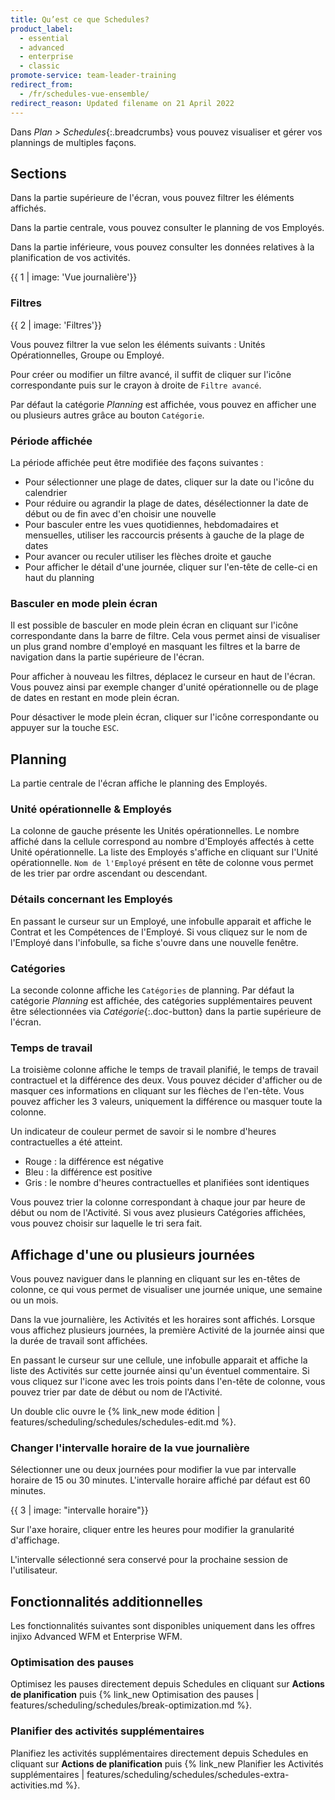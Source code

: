 ```yaml
---
title: Qu’est ce que Schedules?
product_label:
  - essential
  - advanced
  - enterprise
  - classic
promote-service: team-leader-training
redirect_from:
  - /fr/schedules-vue-ensemble/
redirect_reason: Updated filename on 21 April 2022
---
```


Dans _Plan > Schedules_{:.breadcrumbs} vous pouvez visualiser et gérer vos plannings de multiples façons.

## Sections

Dans la partie supérieure de l'écran, vous pouvez filtrer les éléments affichés.

Dans la partie centrale, vous pouvez consulter le planning de vos Employés.

Dans la partie inférieure, vous pouvez consulter les données relatives à la planification de vos activités.

{{ 1 | image: 'Vue journalière'}}

### Filtres

{{ 2 | image: 'Filtres'}}

Vous pouvez filtrer la vue selon les éléments suivants : Unités Opérationnelles, Groupe ou Employé.

Pour créer ou modifier un filtre avancé, il suffit de cliquer sur l'icône correspondante puis sur le crayon à droite de `Filtre avancé`.

Par défaut la catégorie _Planning_ est affichée, vous pouvez en afficher une ou plusieurs autres grâce au bouton `Catégorie`.

### Période affichée

La période affichée peut être modifiée des façons suivantes :

- Pour sélectionner une plage de dates, cliquer sur la date ou l'icône du calendrier
- Pour réduire ou agrandir la plage de dates, désélectionner la date de début ou de fin avec d'en choisir une nouvelle
- Pour basculer entre les vues quotidiennes, hebdomadaires et mensuelles, utiliser les raccourcis présents à gauche de la plage de dates
- Pour avancer ou reculer utiliser les flèches droite et gauche
- Pour afficher le détail d'une journée, cliquer sur l'en-tête de celle-ci en haut du planning

### Basculer en mode plein écran

Il est possible de basculer en mode plein écran en cliquant sur l'icône correspondante dans la barre de filtre. Cela vous permet ainsi de visualiser un plus grand nombre d'employé en masquant les filtres et la barre de navigation dans la partie supérieure de l'écran.

Pour afficher à nouveau les filtres, déplacez le curseur en haut de l'écran. Vous pouvez ainsi par exemple changer d'unité opérationnelle ou de plage de dates en restant en mode plein écran.

Pour désactiver le mode plein écran, cliquer sur l'icône correspondante ou appuyer sur la touche `ESC`.

## Planning

La partie centrale de l'écran affiche le planning des Employés.

### Unité opérationnelle & Employés

La colonne de gauche présente les Unités opérationnelles. Le nombre affiché dans la cellule correspond au nombre d'Employés affectés à cette Unité opérationnelle.
La liste des Employés s'affiche en cliquant sur l'Unité opérationnelle. `Nom de l'Employé` présent en tête de colonne vous permet de les trier par ordre ascendant ou descendant.

### Détails concernant les Employés

En passant le curseur sur un Employé, une infobulle apparait et affiche le Contrat et les Compétences de l'Employé. Si vous cliquez sur le nom de l'Employé dans l'infobulle, sa fiche s'ouvre dans une nouvelle fenêtre.

### Catégories

La seconde colonne affiche les `Catégories` de planning. Par défaut la catégorie _Planning_ est affichée, des catégories supplémentaires peuvent être sélectionnées via _Catégorie_{:.doc-button} dans la partie supérieure de l'écran.

### Temps de travail

La troisième colonne affiche le temps de travail planifié, le temps de travail contractuel et la différence des deux. Vous pouvez décider d'afficher ou de masquer ces informations en cliquant sur les flèches de l'en-tête. Vous pouvez afficher les 3 valeurs, uniquement la différence ou masquer toute la colonne.

Un indicateur de couleur permet de savoir si le nombre d'heures contractuelles a été atteint.

- Rouge : la différence est négative
- Bleu : la différence est positive
- Gris : le nombre d'heures contractuelles et planifiées sont identiques

Vous pouvez trier la colonne correspondant à chaque jour par heure de début ou nom de l'Activité. Si vous avez plusieurs Catégories affichées, vous pouvez choisir sur laquelle le tri sera fait.

## Affichage d'une ou plusieurs journées

Vous pouvez naviguer dans le planning en cliquant sur les en-têtes de colonne, ce qui vous permet de visualiser une journée unique, une semaine ou un mois.

Dans la vue journalière, les Activités et les horaires sont affichés. Lorsque vous affichez plusieurs journées, la première Activité de la journée ainsi que la durée de travail sont affichées.

En passant le curseur sur une cellule, une infobulle apparait et affiche la liste des Activités sur cette journée ainsi qu'un éventuel commentaire. Si vous cliquez sur l'icone avec les trois points dans l'en-tête de colonne, vous pouvez trier par date de début ou nom de l'Activité.

Un double clic ouvre le {% link_new mode édition | features/scheduling/schedules/schedules-edit.md %}.

### Changer l'intervalle horaire de la vue journalière

Sélectionner une ou deux journées pour modifier la vue par intervalle horaire de 15 ou 30 minutes. L'intervalle horaire affiché par défaut est 60 minutes.

{{ 3 | image: "intervalle horaire"}}

Sur l'axe horaire, cliquer entre les heures pour modifier la granularité d'affichage.

L'intervalle sélectionné sera conservé pour la prochaine session de l'utilisateur.

## Fonctionnalités additionnelles

Les fonctionnalités suivantes sont disponibles uniquement dans les offres injixo Advanced WFM et Enterprise WFM.

### Optimisation des pauses

Optimisez les pauses directement depuis Schedules en cliquant sur **Actions de planification** puis {% link_new Optimisation des pauses | features/scheduling/schedules/break-optimization.md %}.

### Planifier des activités supplémentaires

Planifiez les activités supplémentaires directement depuis Schedules en cliquant sur **Actions de planification** puis {% link_new Planifier les Activités supplémentaires | features/scheduling/schedules/schedules-extra-activities.md %}.
